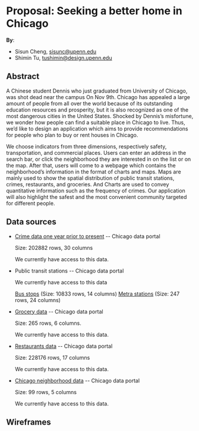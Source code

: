 # Proposal: Seeking a better home in Chicago

**By**:
* Sisun Cheng, sisunc@upenn.edu
* Shimin Tu, tushimin@design.upenn.edu

## Abstract

A Chinese student Dennis who just graduated from University of Chicago, was shot dead near the campus On Nov 9th.  Chicago has appealed a large amount of people from all over the world because of its outstanding education resources and prosperity, but it is also recognized as one of the most dangerous cities in the United States. Shocked by Dennis’s misfortune, we wonder how people can find a suitable place in Chicago to live. Thus, we’d like to design an application which aims to provide recommendations for people who plan to buy or rent houses in Chicago. 

We choose indicators from three dimensions, respectively safety, transportation, and commercial places. Users can enter an address in the search bar, or click the neighborhood they are interested in on the list or on the map. After that, users will come to a webpage which contains the neighborhood’s information in the format of charts and maps. Maps are mainly used to show the spatial distribution of public transit stations, crimes, restaurants, and groceries.  And Charts are used to convey quantitative information such as the frequency of crimes. Our application will also highlight the safest and the most convenient community targeted for different people. 

## Data sources

 -   [Crime data one year prior to present](https://data.cityofchicago.org/api/views/dfnk-7re6/rows.json?accessType=DOWNLOAD) -- Chicago data portal
       
       Size: 202882 rows, 30 columns
       
       We currently have access to this data.

 - 	 Public transit stations -- Chicago data portal

       We currently have access to this data

       [Bus stops](https://data.cityofchicago.org/Transportation/CTA-Bus-Stops-Shapefile/pxug-u72f) (Size: 10833 rows, 14 columns)
       [Metra stations](https://data.cityofchicago.org/Transportation/Metra-Stations/nqm8-q2ym) (Size: 247 rows, 24 columns)

 - 	 [Grocery data](https://data.cityofchicago.org/Health-Human-Services/Grocery-Store-Status-Map/rish-pa6g) -- Chicago data portal

       Size: 265 rows, 6 columns.
       
       We currently have access to this data.

 - 	[Restaurants data](https://data.cityofchicago.org/Health-Human-Services/Food-Inspections-Dashboard/2bnm-jnvb) -- Chicago data portal
       
       Size: 228176 rows, 17 columns

       We currently have access to this data.

 - 	[Chicago neighborhood data](https://data.cityofchicago.org/Facilities-Geographic-Boundaries/Boundaries-Neighborhoods/bbvz-uum9) -- Chicago data portal

       Size: 99 rows, 5 columns

       We currently have access to this data.

## Wireframes



